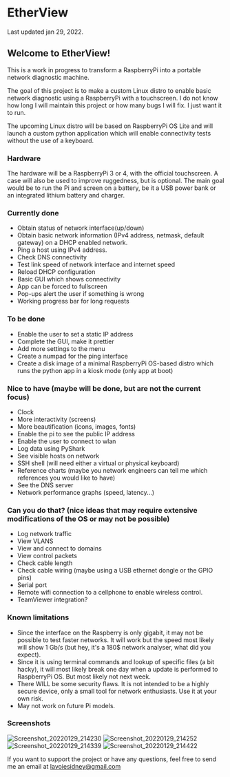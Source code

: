 # EtherView
Last updated jan 29, 2022.

## Welcome to EtherView!

This is a work in progress to transform a RaspberryPi into a portable network diagnostic machine.

The goal of this project is to make a custom Linux distro to enable basic network diagnostic using a RaspberryPi with a touchscreen.
I do not know how long I will maintain this project or how many bugs I will fix. I just want it to run.

The upcoming Linux distro will be based on RaspberryPi OS Lite and will launch a custom python application 
which will enable connectivity tests without the use of a keyboard.

### Hardware
The hardware will be a RaspberryPi 3 or 4, with the official touchscreen. A case will also be used to improve ruggedness, but is optional.
The main goal would be to run the Pi and screen on a battery, be it a USB power bank or an integrated lithium battery and charger.

### Currently done
- Obtain status of network interface(up/down)
- Obtain basic network information (IPv4 address, netmask, default gateway) on a DHCP enabled network.
- Ping a host using IPv4 address.
- Check DNS connectivity
- Test link speed of network interface and internet speed
- Reload DHCP configuration
- Basic GUI which shows connectivity
- App can be forced to fullscreen
- Pop-ups alert the user if something is wrong
- Working progress bar for long requests

### To be done
- Enable the user to set a static IP address
- Complete the GUI, make it prettier
- Add more settings to the menu
- Create a numpad for the ping interface
- Create a disk image of a minimal RaspberryPi OS-based distro which runs the python app in a kiosk mode (only app at boot)

### Nice to have (maybe will be done, but are not the current focus)
- Clock
- More interactivity (screens)
- More beautification (icons, images, fonts)
- Enable the pi to see the public IP address
- Enable the user to connect to wlan
- Log data using PyShark
- See visible hosts on network
- SSH shell (will need either a virtual or physical keyboard)
- Reference charts (maybe you network engineers can tell me which references you would like to have)
- See the DNS server
- Network performance graphs (speed, latency...)

### Can you do that? (nice ideas that may require extensive modifications of the OS or may not be possible)
- Log network traffic
- View VLANS
- View and connect to domains
- View control packets
- Check cable length
- Check cable wiring (maybe using a USB ethernet dongle or the GPIO pins)
- Serial port
- Remote wifi connection to a cellphone to enable wireless control.
- TeamViewer integration?

### Known limitations
- Since the interface on the Raspberry is only gigabit, it may not be possible to test faster networks. 
  It will work but the speed most likely will show 1 Gb/s (but hey, it's a 180$ network analyser, what did you expect).
- Since it is using terminal commands and lookup of specific files (a bit hacky), it will most likely break one day when a update is performed to RaspberryPi OS. 
  But most likely not next week.
- There WILL be some security flaws. It is not intended to be a highly secure device, only a small tool for network enthusiasts. Use it at your own risk.
- May not work on future Pi models.
  
### Screenshots
![Screenshot_20220129_214230](https://user-images.githubusercontent.com/76972727/151684722-a19f0f87-8696-4ad8-b6fe-719e2a470be4.png)
![Screenshot_20220129_214252](https://user-images.githubusercontent.com/76972727/151684723-55d21d81-355e-40cf-8c46-2435cc41da6b.png)
![Screenshot_20220129_214339](https://user-images.githubusercontent.com/76972727/151684724-49b405dc-9581-444b-a4d0-b1bf404dfdbc.png)
![Screenshot_20220129_214422](https://user-images.githubusercontent.com/76972727/151684725-75b443f1-c8f1-4b15-bf93-981241b35425.png)

If you want to support the project or have any questions, feel free to send me an email at lavoiesidney@gmail.com
